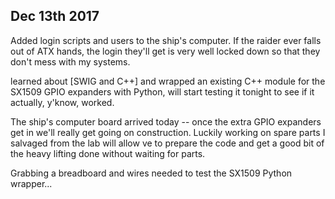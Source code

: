 ## Dec 13th 2017

Added login scripts and users to the ship's computer. If the raider ever falls out of ATX hands, the login they'll get is very well locked down so that they don't mess with my systems.

learned about [SWIG and C++] and wrapped an existing C++ module for the SX1509 GPIO expanders with Python, will start testing it tonight to see if it actually, y'know, worked.

The ship's computer board arrived today -- once the extra GPIO expanders get in we'll really get going on construction. Luckily working on spare parts I salvaged from the lab will allow ve to prepare the code and get a good bit of the heavy lifting done without waiting for parts.

Grabbing a breadboard and wires needed to test the SX1509 Python wrapper...